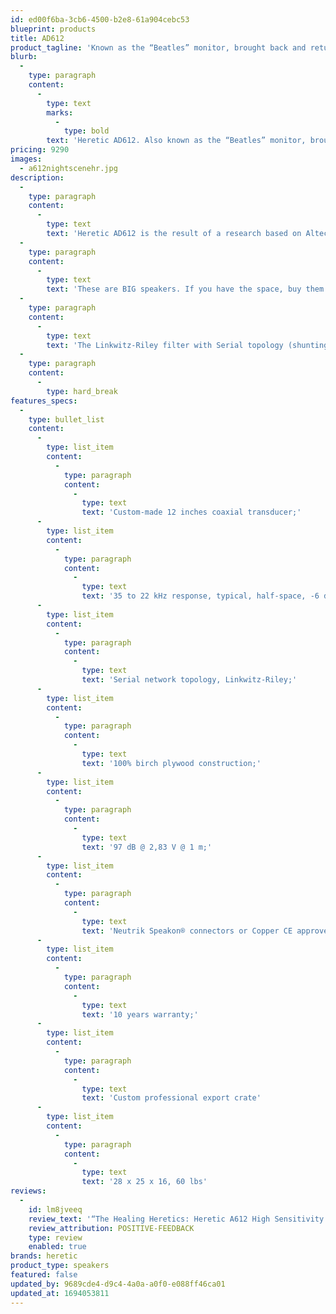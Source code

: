 ```yaml
---
id: ed00f6ba-3cb6-4500-b2e8-61a904cebc53
blueprint: products
title: AD612
product_tagline: 'Known as the “Beatles” monitor, brought back and retuned for 21st Century music'
blurb:
  -
    type: paragraph
    content:
      -
        type: text
        marks:
          -
            type: bold
        text: 'Heretic AD612. Also known as the “Beatles” monitor, brought back and retuned for 21st Century music – tube friendly.'
pricing: 9290
images:
  - a612nightscenehr.jpg
description:
  -
    type: paragraph
    content:
      -
        type: text
        text: 'Heretic AD612 is the result of a research based on Altec 612 Utility cabinet. We discovered some aspects that could be re-engineered for contemporary extended bandwidth material, and it is positively jaw dropping.'
  -
    type: paragraph
    content:
      -
        type: text
        text: 'These are BIG speakers. If you have the space, buy them. If you do not have the space, get the AD614, same transducers. If you do have the space, AD612 air volume will bring almost an octave more in bandwidth, all with complete ease with incredible power. The membrane will not move. You will never need more, this is my promise.'
  -
    type: paragraph
    content:
      -
        type: text
        text: 'The Linkwitz-Riley filter with Serial topology (shunting all passive devices) is uniquely tailored to the transducer.'
  -
    type: paragraph
    content:
      -
        type: hard_break
features_specs:
  -
    type: bullet_list
    content:
      -
        type: list_item
        content:
          -
            type: paragraph
            content:
              -
                type: text
                text: 'Custom-made 12 inches coaxial transducer;'
      -
        type: list_item
        content:
          -
            type: paragraph
            content:
              -
                type: text
                text: '35 to 22 kHz response, typical, half-space, -6 dB;'
      -
        type: list_item
        content:
          -
            type: paragraph
            content:
              -
                type: text
                text: 'Serial network topology, Linkwitz-Riley;'
      -
        type: list_item
        content:
          -
            type: paragraph
            content:
              -
                type: text
                text: '100% birch plywood construction;'
      -
        type: list_item
        content:
          -
            type: paragraph
            content:
              -
                type: text
                text: '97 dB @ 2,83 V @ 1 m;'
      -
        type: list_item
        content:
          -
            type: paragraph
            content:
              -
                type: text
                text: 'Neutrik Speakon® connectors or Copper CE approved binding posts;'
      -
        type: list_item
        content:
          -
            type: paragraph
            content:
              -
                type: text
                text: '10 years warranty;'
      -
        type: list_item
        content:
          -
            type: paragraph
            content:
              -
                type: text
                text: 'Custom professional export crate'
      -
        type: list_item
        content:
          -
            type: paragraph
            content:
              -
                type: text
                text: '28 x 25 x 16, 60 lbs'
reviews:
  -
    id: lm8jveeq
    review_text: '“The Healing Heretics: Heretic A612 High Sensitivity Loudspeakers soothe these bleeding ears with their warm and intimate sound”'
    review_attribution: POSITIVE-FEEDBACK
    type: review
    enabled: true
brands: heretic
product_type: speakers
featured: false
updated_by: 9689cde4-d9c4-4a0a-a0f0-e088ff46ca01
updated_at: 1694053811
---
```

